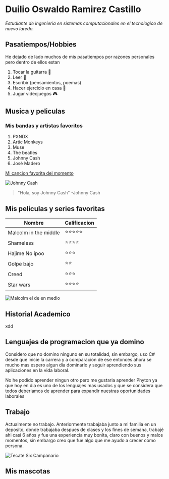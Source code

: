 # **Duilio Oswaldo Ramirez Castillo**  
*Estudiante de ingenieria en sistemas computacionales en el tecnologico de nuevo laredo.*


## Pasatiempos/Hobbies
He dejado de lado muchos de mis pasatiempos por razones personales pero dentro de ellos estan

1. Tocar la guitarra 🎸
2. Leer 📖
3. Escribir (pensamientos, poemas)
4. Hacer ejercicio en casa 🦾
5. Jugar videojuegos 🎮

## Musica y peliculas  
### Mis bandas y artistas favoritos 

1. PXNDX
2. Artic Monkeys
3. Muse
4. The beatles
5. Johnny Cash
6. José Madero

[Mi cancion favorita del momento](https://youtu.be/0fAQhSRLQnM?si=zoebiSWaYU5DhBue)

![Johnny Cash](https://www.uncut.co.uk/wp-content/uploads/2020/09/Cash_2_J.T.Phillips_c_oSonyMusicC000296_00075_35.jpg)  
> "Hola, soy Johnny Cash"  -Johnny Cash

## Mis peliculas y series favoritas

| Nombre   | Calificacion 
|----------|----------|
| Malcolm in the middle   | ⭐⭐⭐⭐⭐|
| Shameless               | ⭐⭐⭐⭐  |
| Hajime No ipoo          | ⭐⭐⭐    |
| Golpe bajo              | ⭐⭐       |
| Creed                   | ⭐⭐⭐    |
| Star wars               | ⭐⭐⭐⭐  |

![Malcolm el de en medio](https://images-na.ssl-images-amazon.com/images/S/pv-target-images/7c4f1866c3dbcc126855300cf24964eb5f63ed107285e1a66de4661192751314._RI_V_TTW_.jpg)

## Historial Academico  
xdd

## Lenguajes de programacion que ya domino
Considero que no domino ninguno en su totalidad, sin embargo, uso C# desde que inicie la carrera y a comparacion de ese entonces ahora se mucho mas espero algun dia dominarlo y seguir aprendiendo sus aplicaciones en la vida laboral.

No he podido aprender ningun otro pero me gustaria aprender Phyton ya que hoy en dia es uno de los lenguajes mas usados y que se considera que todos deberiamos de aprender para expandir nuestras oportunidades laborales

## Trabajo
Actualmente no trabajo. Anteriormente trabajaba junto a mi familia en un deposito, donde trabajaba despues de clases y los fines de semana, trabajé ahi casi 6 años y fue una experiencia muy bonita, claro con buenos y malos momentos, sin embargo creo que fue algo que me ayudo a crecer como persona.

![Tecate Six Campanario]()

## Mis mascotas